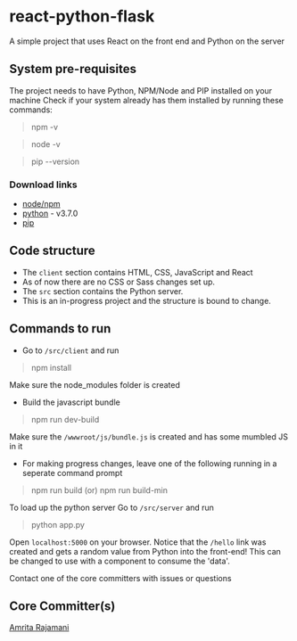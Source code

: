 # react-python-flask
A simple project that uses React on the front end and Python on the server

## System pre-requisites
The project needs to have Python, NPM/Node and PIP installed on your machine
Check if your system already  has them installed by running these commands:
> npm -v

> node -v 

> pip --version


### Download links
- [node/npm](https://nodejs.org/en/)
- [python](https://www.python.org/downloads/) - v3.7.0
- [pip](http://pipenv.readthedocs.io/en/latest/install/#make-sure-you-ve-got-python-pip)

## Code structure
- The ```client``` section contains HTML, CSS, JavaScript and React
- As of now there are no CSS or Sass changes set up.
- The  ```src``` section contains the Python server. 
- This is an in-progress project and the structure is bound to change.

## Commands to run
- Go to ```/src/client``` and run
> npm install

Make sure the node_modules folder is created
- Build the javascript bundle
> npm run dev-build

Make sure the  ```/wwwroot/js/bundle.js``` is created and has some mumbled JS in it
- For making progress changes, leave one of the following running in a seperate command prompt
> npm run  build
 (or)
> npm run build-min

To load up the python server
Go to ```/src/server``` and run
> python app.py

Open ```localhost:5000``` on your browser.
Notice that the ```/hello``` link was created and gets a random value from Python into the front-end!
This can be changed to use with a component to consume the 'data'.

Contact one of the core committers with issues or questions

## Core Committer(s)
[Amrita Rajamani](https://github.com/amrita-griffin)
